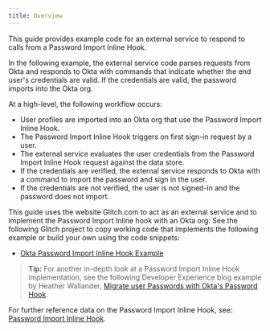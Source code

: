 ```yaml
---
title: Overview
---
```


This guide provides example code for an external service to respond to calls from a Password Import Inline Hook.

In the following example, the external service code parses requests from Okta and responds to Okta with commands that indicate whether the end user's credentials are valid. If the credentials are valid, the password imports into the Okta org.

At a high-level, the following workflow occurs:

- User profiles are imported into an Okta org that use the Password Import Inline Hook.
- The Password Import Inline Hook triggers on first sign-in request by a user.
- The external service evaluates the user credentials from the Password Import Inline Hook request against the data store.
- If the credentials are verified, the external service responds to Okta with a command to import the password and sign in the user.
- If the credentials are not verified, the user is not signed-in and the password does not import.

This guide uses the website Glitch.com to act as an external service and to implement the Password Import Inline hook with an Okta org. See the following Glitch project to copy working code that implements the following example or build your own using the code snippets:

* [Okta Password Import Inline Hook Example](https://okta-passwordimport-inlinehook.glitch.me/)

> **Tip:** For another in-depth look at a Password Import Inline Hook implementation, see the following Developer Experience blog example by Heather Wallander, [Migrate user Passwords with Okta's Password Hook](https://developer.okta.com/blog/2020/09/18/password-hook-migration).

For further reference data on the Password Import Inline Hook, see: [Password Import Inline Hook](/docs/reference/password-hook/).

<NextSectionLink/>